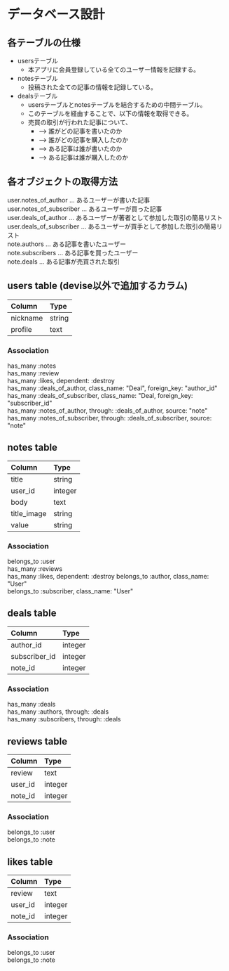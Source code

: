 # データベース設計  
  
## 各テーブルの仕様  
- usersテーブル
  - 本アプリに会員登録している全てのユーザー情報を記録する。
- notesテーブル
  - 投稿された全ての記事の情報を記録している。
- dealsテーブル
  - usersテーブルとnotesテーブルを結合するための中間テーブル。
  - このテーブルを経由することで、以下の情報を取得できる。
  - 売買の取引が行われた記事について、
    - --> 誰がどの記事を書いたのか
    - --> 誰がどの記事を購入したのか
    - --> ある記事は誰が書いたのか
    - --> ある記事は誰が購入したのか

## 各オブジェクトの取得方法  
user.notes_of_author ... あるユーザーが書いた記事  
user.notes_of_subscriber ... あるユーザーが買った記事  
user.deals_of_author ... あるユーザーが著者として参加した取引の簡易リスト  
user.deals_of_subscriber ... あるユーザーが買手として参加した取引の簡易リスト  
note.authors ... ある記事を書いたユーザー  
note.subscribers ... ある記事を買ったユーザー  
note.deals ... ある記事が売買された取引  
  
## users table (devise以外で追加するカラム)  
|Column|Type|  
|:--|:--|  
|nickname|string|  
|profile|text|  
  
### Association  
has_many :notes  
has_many :review  
has_many :likes, dependent: :destroy  
has_many :deals_of_author, class_name: "Deal", foreign_key: "author_id"  
has_many :deals_of_subscriber, class_name: "Deal, foreign_key: "subscriber_id"  
has_many :notes_of_author, through: :deals_of_author, source: "note"  
has_many :notes_of_subscriber, through: :deals_of_subscriber, source: "note"  
  
## notes table  
|Column|Type|  
|:--|:--|  
|title|string|  
|user_id|integer|  
|body|text|  
|title_image|string|  
|value|string|  
  
### Association  
belongs_to :user  
has_many :reviews  
has_many :likes, dependent: :destroy
belongs_to :author, class_name: "User"  
belongs_to :subscriber, class_name: "User"  
  
## deals table  
|Column|Type|  
|:--|:--|  
|author_id|integer|  
|subscriber_id|integer|  
|note_id|integer|  
  
### Association  
has_many :deals  
has_many :authors, through: :deals  
has_many :subscribers, through: :deals  

## reviews table  
|Column|Type|  
|:--|:--|  
|review|text|  
|user_id|integer|  
|note_id|integer|  
  
### Association  
belongs_to :user  
belongs_to :note  

## likes table  
|Column|Type|  
|:--|:--|  
|review|text|  
|user_id|integer|  
|note_id|integer|  
  
### Association  
belongs_to :user  
belongs_to :note  
